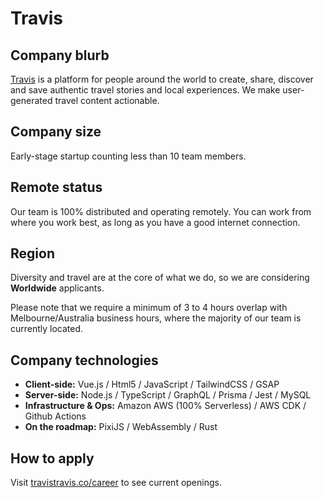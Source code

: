 # Travis

## Company blurb

[Travis](https://travistravis.co) is a platform for people around the world to create, share, discover and save authentic travel stories and local experiences. We make user-generated travel content actionable.

## Company size

Early-stage startup counting less than 10 team members.

## Remote status

Our team is 100% distributed and operating remotely. You can work from where you work best, as long as you have a good internet connection.

## Region

Diversity and travel are at the core of what we do, so we are considering **Worldwide** applicants.

Please note that we require a minimum of 3 to 4 hours overlap with Melbourne/Australia business hours, where the majority of our team is currently located.

## Company technologies

- **Client-side:** Vue.js / Html5 / JavaScript / TailwindCSS / GSAP
- **Server-side:** Node.js / TypeScript / GraphQL / Prisma / Jest / MySQL
- **Infrastructure & Ops:** Amazon AWS (100% Serverless) / AWS CDK / Github Actions
- **On the roadmap:** PixiJS / WebAssembly / Rust

## How to apply

Visit [travistravis.co/career](https://www.travistravis.co/career) to see current openings.
